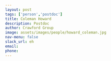 ```yaml
---
layout: post 
tags: ['person','postdoc']
title: Coleman Howard 
description: Postdoc 
author: Crawford Group 
image: assets/images/people/howard_coleman.jpg
nav-menu: false 
slack_url: eh
email: 
phone: 
---
```


